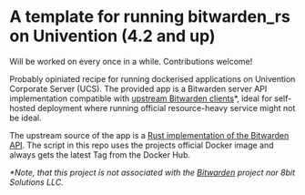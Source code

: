 # A template for running bitwarden_rs on Univention (4.2 and up)

Will be worked on every once in a while. Contributions welcome!

Probably opiniated recipe for running dockerised applications on Univention Corporate Server (UCS). The provided app is a Bitwarden server API implementation compatible with [upstream Bitwarden clients](https://bitwarden.com/#download)*, ideal for self-hosted deployment where running official resource-heavy service might not be ideal.

The upstream source of the app is a [Rust implementation of the Bitwarden API](https://github.com/dani-garcia/bitwarden_rs). The script in this repo uses the projects official Docker image and always gets the latest Tag from the Docker Hub.

_*Note, that this project is not associated with the [Bitwarden](https://bitwarden.com/) project nor 8bit Solutions LLC._

